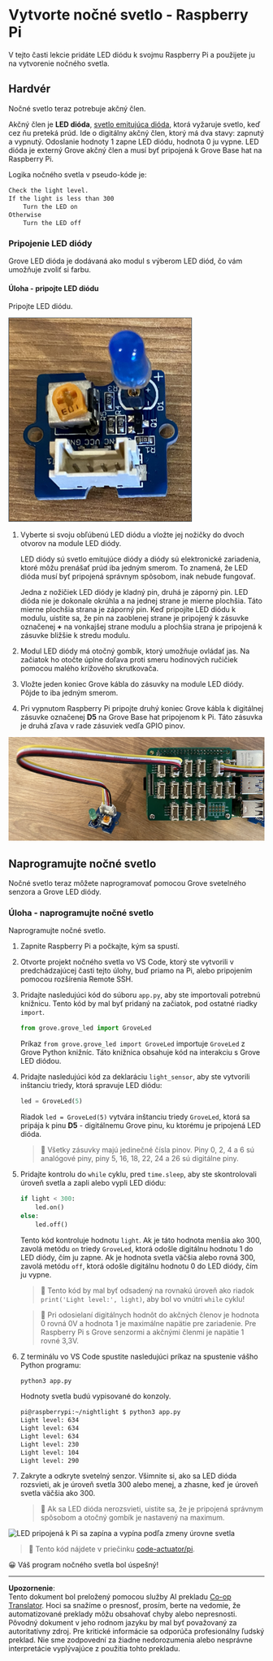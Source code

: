 <!--
CO_OP_TRANSLATOR_METADATA:
{
  "original_hash": "4db8a3879a53490513571df2f6cf7641",
  "translation_date": "2025-08-28T10:33:49+00:00",
  "source_file": "1-getting-started/lessons/3-sensors-and-actuators/pi-actuator.md",
  "language_code": "sk"
}
-->
# Vytvorte nočné svetlo - Raspberry Pi

V tejto časti lekcie pridáte LED diódu k svojmu Raspberry Pi a použijete ju na vytvorenie nočného svetla.

## Hardvér

Nočné svetlo teraz potrebuje akčný člen.

Akčný člen je **LED dióda**, [svetlo emitujúca dióda](https://wikipedia.org/wiki/Light-emitting_diode), ktorá vyžaruje svetlo, keď cez ňu preteká prúd. Ide o digitálny akčný člen, ktorý má dva stavy: zapnutý a vypnutý. Odoslanie hodnoty 1 zapne LED diódu, hodnota 0 ju vypne. LED dióda je externý Grove akčný člen a musí byť pripojená k Grove Base hat na Raspberry Pi.

Logika nočného svetla v pseudo-kóde je:

```output
Check the light level.
If the light is less than 300
    Turn the LED on
Otherwise
    Turn the LED off
```

### Pripojenie LED diódy

Grove LED dióda je dodávaná ako modul s výberom LED diód, čo vám umožňuje zvoliť si farbu.

#### Úloha - pripojte LED diódu

Pripojte LED diódu.

![Grove LED dióda](../../../../../translated_images/grove-led.6c853be93f473cf2c439cfc74bb1064732b22251a83cedf66e62f783f9cc1a79.sk.png)

1. Vyberte si svoju obľúbenú LED diódu a vložte jej nožičky do dvoch otvorov na module LED diódy.

    LED diódy sú svetlo emitujúce diódy a diódy sú elektronické zariadenia, ktoré môžu prenášať prúd iba jedným smerom. To znamená, že LED dióda musí byť pripojená správnym spôsobom, inak nebude fungovať.

    Jedna z nožičiek LED diódy je kladný pin, druhá je záporný pin. LED dióda nie je dokonale okrúhla a na jednej strane je mierne plochšia. Táto mierne plochšia strana je záporný pin. Keď pripojíte LED diódu k modulu, uistite sa, že pin na zaoblenej strane je pripojený k zásuvke označenej **+** na vonkajšej strane modulu a plochšia strana je pripojená k zásuvke bližšie k stredu modulu.

1. Modul LED diódy má otočný gombík, ktorý umožňuje ovládať jas. Na začiatok ho otočte úplne doľava proti smeru hodinových ručičiek pomocou malého krížového skrutkovača.

1. Vložte jeden koniec Grove kábla do zásuvky na module LED diódy. Pôjde to iba jedným smerom.

1. Pri vypnutom Raspberry Pi pripojte druhý koniec Grove kábla k digitálnej zásuvke označenej **D5** na Grove Base hat pripojenom k Pi. Táto zásuvka je druhá zľava v rade zásuviek vedľa GPIO pinov.

![Grove LED pripojená k zásuvke D5](../../../../../translated_images/pi-led.97f1d474981dc35d1c7996c7b17de355d3d0a6bc9606d79fa5f89df933415122.sk.png)

## Naprogramujte nočné svetlo

Nočné svetlo teraz môžete naprogramovať pomocou Grove svetelného senzora a Grove LED diódy.

### Úloha - naprogramujte nočné svetlo

Naprogramujte nočné svetlo.

1. Zapnite Raspberry Pi a počkajte, kým sa spustí.

1. Otvorte projekt nočného svetla vo VS Code, ktorý ste vytvorili v predchádzajúcej časti tejto úlohy, buď priamo na Pi, alebo pripojením pomocou rozšírenia Remote SSH.

1. Pridajte nasledujúci kód do súboru `app.py`, aby ste importovali potrebnú knižnicu. Tento kód by mal byť pridaný na začiatok, pod ostatné riadky `import`.

    ```python
    from grove.grove_led import GroveLed
    ```

    Príkaz `from grove.grove_led import GroveLed` importuje `GroveLed` z Grove Python knižníc. Táto knižnica obsahuje kód na interakciu s Grove LED diódou.

1. Pridajte nasledujúci kód za deklaráciu `light_sensor`, aby ste vytvorili inštanciu triedy, ktorá spravuje LED diódu:

    ```python
    led = GroveLed(5)
    ```

    Riadok `led = GroveLed(5)` vytvára inštanciu triedy `GroveLed`, ktorá sa pripája k pinu **D5** - digitálnemu Grove pinu, ku ktorému je pripojená LED dióda.

    > 💁 Všetky zásuvky majú jedinečné čísla pinov. Piny 0, 2, 4 a 6 sú analógové piny, piny 5, 16, 18, 22, 24 a 26 sú digitálne piny.

1. Pridajte kontrolu do `while` cyklu, pred `time.sleep`, aby ste skontrolovali úroveň svetla a zapli alebo vypli LED diódu:

    ```python
    if light < 300:
        led.on()
    else:
        led.off()
    ```

    Tento kód kontroluje hodnotu `light`. Ak je táto hodnota menšia ako 300, zavolá metódu `on` triedy `GroveLed`, ktorá odošle digitálnu hodnotu 1 do LED diódy, čím ju zapne. Ak je hodnota svetla väčšia alebo rovná 300, zavolá metódu `off`, ktorá odošle digitálnu hodnotu 0 do LED diódy, čím ju vypne.

    > 💁 Tento kód by mal byť odsadený na rovnakú úroveň ako riadok `print('Light level:', light)`, aby bol vo vnútri `while` cyklu!

    > 💁 Pri odosielaní digitálnych hodnôt do akčných členov je hodnota 0 rovná 0V a hodnota 1 je maximálne napätie pre zariadenie. Pre Raspberry Pi s Grove senzormi a akčnými členmi je napätie 1 rovné 3,3V.

1. Z terminálu vo VS Code spustite nasledujúci príkaz na spustenie vášho Python programu:

    ```sh
    python3 app.py
    ```

    Hodnoty svetla budú vypisované do konzoly.

    ```output
    pi@raspberrypi:~/nightlight $ python3 app.py 
    Light level: 634
    Light level: 634
    Light level: 634
    Light level: 230
    Light level: 104
    Light level: 290
    ```

1. Zakryte a odkryte svetelný senzor. Všimnite si, ako sa LED dióda rozsvieti, ak je úroveň svetla 300 alebo menej, a zhasne, keď je úroveň svetla väčšia ako 300.

    > 💁 Ak sa LED dióda nerozsvieti, uistite sa, že je pripojená správnym spôsobom a otočný gombík je nastavený na maximum.

![LED pripojená k Pi sa zapína a vypína podľa zmeny úrovne svetla](../../../../../images/pi-running-assignment-1-1.gif)

> 💁 Tento kód nájdete v priečinku [code-actuator/pi](../../../../../1-getting-started/lessons/3-sensors-and-actuators/code-actuator/pi).

😀 Váš program nočného svetla bol úspešný!

---

**Upozornenie**:  
Tento dokument bol preložený pomocou služby AI prekladu [Co-op Translator](https://github.com/Azure/co-op-translator). Hoci sa snažíme o presnosť, prosím, berte na vedomie, že automatizované preklady môžu obsahovať chyby alebo nepresnosti. Pôvodný dokument v jeho rodnom jazyku by mal byť považovaný za autoritatívny zdroj. Pre kritické informácie sa odporúča profesionálny ľudský preklad. Nie sme zodpovední za žiadne nedorozumenia alebo nesprávne interpretácie vyplývajúce z použitia tohto prekladu.
